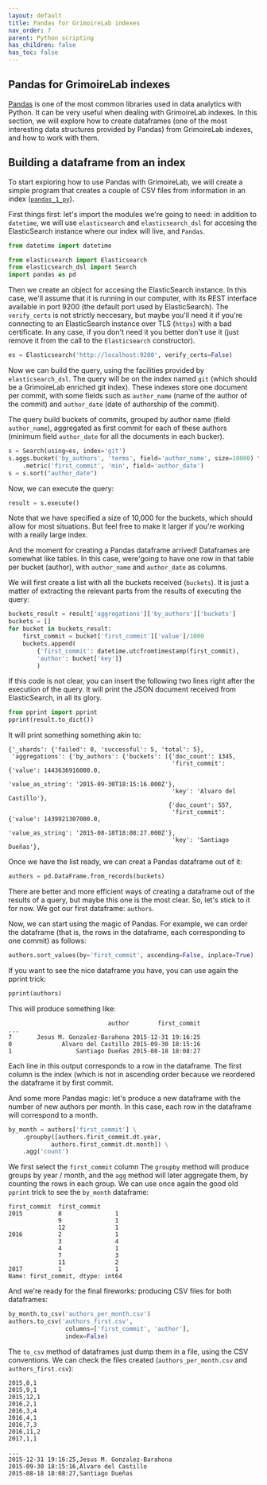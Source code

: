 ```yaml
---
layout: default
title: Pandas for GrimoireLab indexes
nav_order: 7
parent: Python scripting
has_children: false
has_toc: false
---
```



## Pandas for GrimoireLab indexes

[Pandas](http://pandas.pydata.org/) is one of the most common libraries used in data analytics with Python. It can be very useful when dealing with GrimoireLab indexes. In this section, we will explore how to create dataframes (one of the most interesting data structures provided by Pandas) from GrimoireLab indexes, and how to work with them.

## Building a dataframe from an index

To start exploring how to use Pandas with GrimoireLab, we will create a simple program that creates a couple of CSV files from information in an index ([`pandas_1_py`](scripts/pandas_1.py)).

First things first: let's import the modules we're going to need: in addition to `datetime`, we will use  `elasticsearch` and `elasticsearch_dsl` for accesing the ElasticSearch instance where our index will live, and  `Pandas`.

```python
from datetime import datetime

from elasticsearch import Elasticsearch
from elasticsearch_dsl import Search
import pandas as pd
```

Then we create an object for accesing the ElasticSearch instance. In this case, we'll assume that it is running in our computer, with its REST interface available in port 9200 (the default port used by ElasticSearch). The `verify_certs` is not strictly neccesary, but maybe you'll need it if you're connecting to an ElasticSearch instance over TLS (`https`) with a bad certificate. In any case, if you don't need it you better don't use it (just remove it from the call to the `Elasticsearch` constructor).

```python
es = Elasticsearch('http://localhost:9200', verify_certs=False)
```

Now we can build the query, using the facilities provided by `elasticsearch_dsl`. The query will be on the index named `git` (which should be a GrimoireLab enriched git index). These indexes store one document per commit, with some fields such as `author_name` (name of the author of the commit) and `author_date` (date of authorship of the commit).

The query build buckets of commits, grouped by author name (field `author_name`), aggregated as first commit for each of these authors (minimum field `author_date` for all the documents in each bucker).

```python
s = Search(using=es, index='git')
s.aggs.bucket('by_authors', 'terms', field='author_name', size=10000) \
    .metric('first_commit', 'min', field='author_date')
s = s.sort("author_date")
```

Now, we can execute the query:

```python
result = s.execute()
```
Note that we have specified a size of 10,000 for the buckets, which should allow for most situations. But feel free to make it larger if you're working with a really large index.

And the moment for creating a Pandas dataframe arrived! Dataframes are somewhat like tables. In this case, were'going to have one row in that table per bucket (author), with `author_name` and `author_date` as columns.

We will first create a list with all the buckets received (`buckets`). It is just a matter of extracting the relevant parts from the results of executing the query:

```python
buckets_result = result['aggregations']['by_authors']['buckets']
buckets = []
for bucket in buckets_result:
    first_commit = bucket['first_commit']['value']/1000
    buckets.append(
        {'first_commit': datetime.utcfromtimestamp(first_commit),
        'author': bucket['key']}
        )
``` 

If this code is not clear, you can insert the following two lines right after the execution of the query. It will print the JSON document received from ElasticSearch, in all its glory.

```python
from pprint import pprint
pprint(result.to_dict())
```

It will print something something akin to:

```
{'_shards': {'failed': 0, 'successful': 5, 'total': 5},
 'aggregations': {'by_authors': {'buckets': [{'doc_count': 1345,
                                              'first_commit': {'value': 1443636916000.0,
                                                               'value_as_string': '2015-09-30T18:15:16.000Z'},
                                              'key': 'Alvaro del Castillo'},
                                             {'doc_count': 557,
                                              'first_commit': {'value': 1439921307000.0,
                                                               'value_as_string': '2015-08-18T18:08:27.000Z'},
                                              'key': 'Santiago Dueñas'},
```

Once we have the list ready, we can creat a Pandas dataframe out of it:

```python
authors = pd.DataFrame.from_records(buckets)
```

There are better and more efficient ways of creating a dataframe out of the results of a query, but maybe this one is the most clear. So, let's stick to it for now. We got our first dataframe: `authors`.

Now, we can start using the magic of Pandas. For example, we can order the dataframe (that is, the rows in the dataframe, each corresponding to one commit) as follows:

```python
authors.sort_values(by='first_commit', ascending=False, inplace=True)
```

If you want to see the nice dataframe you have, you can use again the pprint trick:

```python
pprint(authors)
```

This will produce something like:

```
                            author        first_commit
...
7       Jesus M. Gonzalez-Barahona 2015-12-31 19:16:25
0              Alvaro del Castillo 2015-09-30 18:15:16
1                  Santiago Dueñas 2015-08-18 18:08:27
```

Each line in this output corresponds to a row in the dataframe. The first column is the index (which is not in ascending order because we reordered the dataframe it by first commit.

And some more Pandas magic: let's produce a new dataframe with the number of new authors per month. In this case, each row in the dataframe will correspond to a month.

```python
by_month = authors['first_commit'] \
    .groupby([authors.first_commit.dt.year,
            authors.first_commit.dt.month]) \
    .agg('count')
```

We first select the `first_commit` column The `groupby` method will produce groups by year / month, and the `agg` method will later aggregate them, by counting the rows in each group. We can use once again the good old `pprint` trick to see the `by_month` dataframe:

```
first_commit  first_commit
2015          8               1
              9               1
              12              1
2016          2               1
              3               4
              4               1
              7               3
              11              2
2017          1               1
Name: first_commit, dtype: int64
```

And we're ready for the final fireworks: producing CSV files for both dataframes:

```python
by_month.to_csv('authors_per_month.csv')
authors.to_csv('authors_first.csv',
                columns=['first_commit', 'author'],
                index=False)
```

The `to_csv` method of dataframes just dump them in a file, using the CSV conventions. We can check the files created (`authors_per_month.csv` and `authors_first.csv`):

```
2015,8,1
2015,9,1
2015,12,1
2016,2,1
2016,3,4
2016,4,1
2016,7,3
2016,11,2
2017,1,1
```


```
...
2015-12-31 19:16:25,Jesus M. Gonzalez-Barahona
2015-09-30 18:15:16,Alvaro del Castillo
2015-08-18 18:08:27,Santiago Dueñas
```
